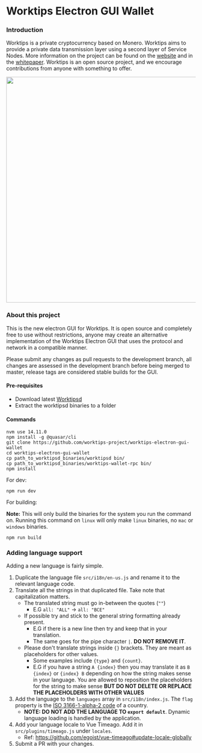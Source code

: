 # Worktips Electron GUI Wallet

### Introduction

Worktips is a private cryptocurrency based on Monero. Worktips aims to provide a private data transmission layer using a second layer of Service Nodes.
More information on the project can be found on the [website](https://worktips.network) and in the [whitepaper](https://worktips.network/whitepaper). Worktips is an open source project, and we encourage contributions from anyone with something to offer.

<p align="center">
 <img src="https://raw.githubusercontent.com/KeeJef/worktips-electron-gui-wallet/master/src-electron/icons/mrcuug.PNG" width="600">
</p>

### About this project

This is the new electron GUI for Worktips. It is open source and completely free to use without restrictions, anyone may create an alternative implementation of the Worktips Electron GUI that uses the protocol and network in a compatible manner.

Please submit any changes as pull requests to the development branch, all changes are assessed in the development branch before being merged to master, release tags are considered stable builds for the GUI.

#### Pre-requisites

- Download latest [Worktipsd](https://github.com/worktips-project/worktips/releases/latest)
- Extract the worktipsd binaries to a folder

#### Commands

```
nvm use 14.11.0
npm install -g @quasar/cli
git clone https://github.com/worktips-project/worktips-electron-gui-wallet
cd worktips-electron-gui-wallet
cp path_to_worktipsd_binaries/worktipsd bin/
cp path_to_worktipsd_binaries/worktips-wallet-rpc bin/
npm install
```

For dev:

```
npm run dev
```

For building:

**Note:** This will only build the binaries for the system you run the command on. Running this command on `linux` will only make `linux` binaries, no `mac` or `windows` binaries.

```
npm run build
```

### Adding language support

Adding a new language is fairly simple.

1. Duplicate the language file `src/i18n/en-us.js` and rename it to the relevant language code.
2. Translate all the strings in that duplicated file. Take note that capitalization matters.
   - The translated string must go in-between the quotes (`""`)
     - E.G `all: "ALL"` -> `all: "ВСЕ"`
   - If possible try and stick to the general string formatting already present.
     - E.G if there is a new line then try and keep that in your translation.
     - The same goes for the pipe character `|`. **DO NOT REMOVE IT**.
   - Please don't translate strings inside `{}` brackets. They are meant as placeholders for other values.
     - Some examples include `{type}` and `{count}`.
     - E.G if you have a string `A {index}` then you may translate it as `B {index}` or `{index} B` depending on how the string makes sense in your language. You are allowed to reposition the placeholders for the string to make sense **BUT DO NOT DELETE OR REPLACE THE PLACEHOLDERS WITH OTHER VALUES**
3. Add the language to the `languages` array in `src/i18n/index.js`. The `flag` property is the [ISO 3166-1-alpha-2 code](https://www.iso.org/obp/ui/#search/code/) of a country.
   - **NOTE: DO NOT ADD THE LANGUAGE TO `export default`**. Dynamic language loading is handled by the application.
4. Add your language locale to Vue Timeago. Add it in `src/plugins/timeago.js` under `locales`.
   - Ref: https://github.com/egoist/vue-timeago#update-locale-globally
5. Submit a PR with your changes.
